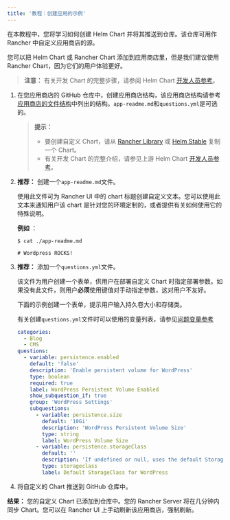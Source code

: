 ```yaml
---
title: '教程：创建应用的示例'
---
```


在本教程中，您将学习如何创建 Helm Chart 并将其推送到仓库。该仓库可用作 Rancher 中自定义应用商店的源。

您可以把 Helm Chart 或 Rancher Chart 添加到应用商店里，但是我们建议使用 Rancher Chart，因为它们的用户体验更好。

> **注意：** 有关开发 Chart 的完整步骤，请参阅 Helm Chart [开发人员参考](https://helm.sh/docs/chart_template_guide/)。

1. 在您应用商店的 GitHub 仓库中，创建应用商店结构，该应用商店结构请参考[应用商店的文件结构](#应用商店的文件结构)中列出的结构。`app-readme.md`和`questions.yml`是可选的。

   > **提示：**
   >
   > - 要创建自定义 Chart，请从 [Rancher Library](https://github.com/rancher/charts) 或 [Helm Stable](https://github.com/kubernetes/charts/tree/master/stable) 复制一个 Chart。
   > - 有关开发 Chart 的完整介绍，请参见上游 Helm Chart [开发人员参考](https://docs.helm.sh/developing_charts/)。

2. **推荐：** 创建一个`app-readme.md`文件。

   使用此文件可为 Rancher UI 中的 chart 标题创建自定义文本。您可以使用此文本来通知用户该 chart 是针对您的环境定制的，或者提供有关如何使用它的特殊说明。

   **例如** ：

   ```
   $ cat ./app-readme.md

   # Wordpress ROCKS!
   ```

3. **推荐：** 添加一个`questions.yml`文件。

   该文件为用户创建一个表单，供用户在部署自定义 Chart 时指定部署参数。如果没有此文件，则用户**必须**使用键值对手动指定参数，这对用户不友好。

   下面的示例创建一个表单，提示用户输入持久卷大小和存储类。

   有关创建`questions.yml`文件时可以使用的变量列表，请参见[问题变量参考](#问题变量参考)

   ```yaml
   categories:
     - Blog
     - CMS
   questions:
     - variable: persistence.enabled
       default: 'false'
       description: 'Enable persistent volume for WordPress'
       type: boolean
       required: true
       label: WordPress Persistent Volume Enabled
       show_subquestion_if: true
       group: 'WordPress Settings'
       subquestions:
         - variable: persistence.size
           default: '10Gi'
           description: 'WordPress Persistent Volume Size'
           type: string
           label: WordPress Volume Size
         - variable: persistence.storageClass
           default: ''
           description: 'If undefined or null, uses the default StorageClass. Default to null'
           type: storageclass
           label: Default StorageClass for WordPress
   ```

4. 将自定义的 Chart 推送到 GitHub 仓库中。

**结果：** 您的自定义 Chart 已添加到仓库中。您的 Rancher Server 将在几分钟内同步 Chart。您可以在 Rancher UI 上手动刷新该应用商店，强制刷新。
